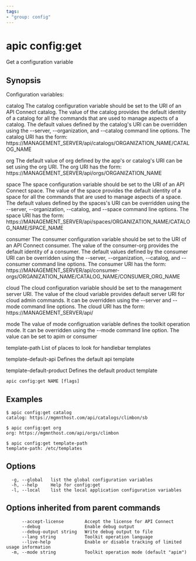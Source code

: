 ```yaml
---
tags:
- "group: config"
---
```

# apic config:get

Get a configuration variable

## Synopsis

Configuration variables:

  catalog
    The catalog configuration variable should be set to the URI of an
    API Connect catalog.  The value of the catalog provides the default
    identity of a catalog for all the commands that are used to manage
    aspects of a catalog.  The default values defined by the catalog's
    URI can be overridden using the --server, --organization, and
    --catalog command line options.  The catalog URI has the form:
    https://MANAGEMENT_SERVER/api/catalogs/ORGANIZATION_NAME/CATALOG_NAME

  org
    The default value of org defined by the app's or catalog's URI can be
    set using the org URI.  The org URI has the form:
    https://MANAGEMENT_SERVER/api/orgs/ORGANIZATION_NAME

  space
    The space configuration variable should be set to the URI of an
    API Connect space.  The value of the space provides the default
    identity of a space for all the commands that are used to manage
    aspects of a space.  The default values defined by the spaces's
    URI can be overridden using the --server, --organization,
    --catalog, and --space command line options.  The space URI has the form:
    https://MANAGEMENT_SERVER/api/spaces/ORGANIZATION_NAME/CATALOG_NAME/SPACE_NAME

  consumer
    The consumer configuration variable should be set to the URI of an API
    Connect consumer.  The value of the consumer-org provides the default
    identity of a consumer. The default values defined by the consumer URI
    can be overridden using the --server, --organization, --catalog, and
    --consumer command line options.  The consumer URI has the form:
    https://MANAGEMENT_SERVER/api/consumer-orgs/ORGANIZATION_NAME/CATALOG_NAME/CONSUMER_ORG_NAME

  cloud
    The cloud configuration variable should be set to the management
    server URI. The value of the cloud variable provides default
    server URI for cloud admin commands. It can be overridden using
    the --server and --mode command line options. The cloud URI has the form:
    https://MANAGEMENT_SERVER/api/

  mode
    The value of mode configruation variable defines the toolkit operation 
    mode. It can be overridden using the --mode command line option. 
    The value can be set to apim or consumer

  template-path
    List of places to look for handlebar templates

  template-default-api
    Defines the default api template

  template-default-product
    Defines the default product template


```
apic config:get NAME [flags]
```


## Examples

```
$ apic config:get catalog
catalog: https://mgmnthost.com/api/catalogs/climbon/sb

$ apic config:get org
org: https://mgmnthost.com/api/orgs/climbon

$ apic config:get template-path
template-path: /etc/templates

```

## Options

```
  -g, --global   list the global configuration variables
  -h, --help     Help for config:get
  -l, --local    list the local application configuration variables
```

## Options inherited from parent commands

```
      --accept-license        Accept the license for API Connect
      --debug                 Enable debug output
      --debug-output string   Write debug output to file
      --lang string           Toolkit operation language
      --live-help             Enable or disable tracking of limited usage information
  -m, --mode string           Toolkit operation mode (default "apim")
```
